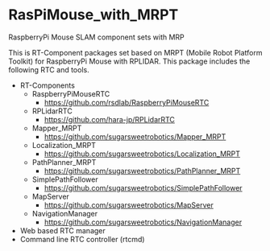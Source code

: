 # RasPiMouse_with_MRPT

RaspberryPi Mouse SLAM component sets with MRP

This is RT-Component packages set based on MRPT (Mobile Robot Platform Toolkit) for RaspberryPi Mouse with RPLIDAR.
This package includes the following RTC and tools.

- RT-Components
  - RaspberryPiMouseRTC
    - https://github.com/rsdlab/RaspberryPiMouseRTC
  - RPLidarRTC
    - https://github.com/hara-jp/RPLidarRTC
  - Mapper_MRPT
    - https://github.com/sugarsweetrobotics/Mapper_MRPT
  - Localization_MRPT
    - https://github.com/sugarsweetrobotics/Localization_MRPT
  - PathPlanner_MRPT
    - https://github.com/sugarsweetrobotics/PathPlanner_MRPT
  - SimplePathFollower
    - https://github.com/sugarsweetrobotics/SimplePathFollower
  - MapServer
    - https://github.com/sugarsweetrobotics/MapServer
  - NavigationManager
    - https://github.com/sugarsweetrobotics/NavigationManager
- Web based RTC manager
- Command line RTC controller (rtcmd)


